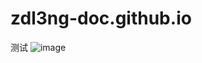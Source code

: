 # zdl3ng-doc.github.io

测试
![image](https://github.com/user-attachments/assets/077289a0-b7a1-4be7-9683-ed2d8f76d1d0)
